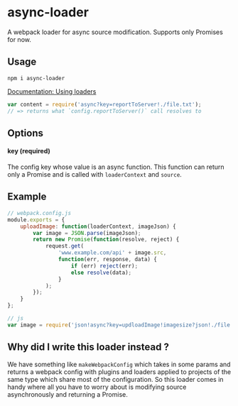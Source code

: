 # async-loader

A webpack loader for async source modification. Supports only Promises for now.

## Usage

`npm i async-loader`

[Documentation: Using loaders](http://webpack.github.io/docs/using-loaders.html)

```js
var content = require('async?key=reportToServer!./file.txt');
// => returns what `config.reportToServer()` call resolves to
```

## Options

#### key (required)

The config key whose value is an async function. This function can return only a Promise and is called with `loaderContext` and `source`.

## Example

```js
// webpack.config.js
module.exports = {
    uploadImage: function(loaderContext, imageJson) {
        var image = JSON.parse(imageJson);
        return new Promise(function(resolve, reject) {
            request.get(
                'www.example.com/api' + image.src,
                function(err, response, data) {
                    if (err) reject(err);
                    else resolve(data);
                }
            );
        });
    }
};

// js
var image = require('json!async?key=updloadImage!imagesize?json!./file.png');
```

## Why did I write this loader instead ?

We have something like `makeWebpackConfig` which takes in some params and returns a webpack config with plugins and loaders applied to projects of the same type which share most of the configuration. So this loader comes in handy where all you have to worry about is modifying source asynchronously and returning a Promise.

